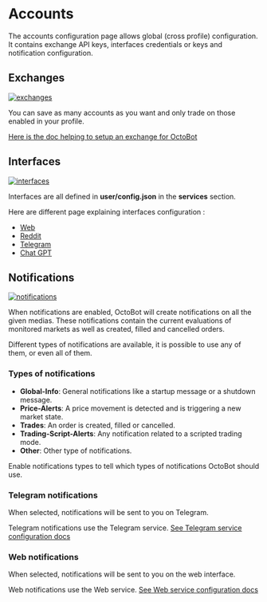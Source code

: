 Accounts
========

The accounts configuration page allows global (cross profile) configuration. It contains exchange API keys, interfaces credentials or keys and notification configuration.

Exchanges
---------

[![exchanges](https://raw.githubusercontent.com/Drakkar-Software/OctoBot/assets/wiki_resources/accounts_exchanges.png)](https://raw.githubusercontent.com/Drakkar-Software/OctoBot/assets/wiki_resources/accounts_exchanges.png)

You can save as many accounts as you want and only trade on those enabled in your profile. 

[Here is the doc helping to setup an exchange for OctoBot](Exchanges.md)

Interfaces
----------

[![interfaces](https://raw.githubusercontent.com/Drakkar-Software/OctoBot/assets/wiki_resources/accounts_interfaces.png)](https://raw.githubusercontent.com/Drakkar-Software/OctoBot/assets/wiki_resources/accounts_interfaces.png)

Interfaces are all defined in **user/config.json** in the **services** section.

Here are different page explaining interfaces configuration :

-   [Web](../Interfaces/Web-interface.md)
-   [Reddit](../Interfaces/Reddit-interface.md)
-   [Telegram](../Interfaces/Telegram-interface.md)
-   [Chat GPT](../Interfaces/ChatGPT-interface.md)

Notifications
-------------

[![notifications](https://raw.githubusercontent.com/Drakkar-Software/OctoBot/assets/wiki_resources/accounts_notifications.png)](https://raw.githubusercontent.com/Drakkar-Software/OctoBot/assets/wiki_resources/accounts_notifications.png)

When notifications are enabled, OctoBot will create notifications on all the given medias. These notifications contain the current evaluations of monitored markets as well as created, filled and cancelled orders.

Different types of notifications are available, it is possible to use any of them, or even all of them.

### Types of notifications

-   **Global-Info**: General notifications like a startup message or a shutdown message.
-   **Price-Alerts**: A price movement is detected and is triggering a new market state.
-   **Trades**: An order is created, filled or cancelled.
-   **Trading-Script-Alerts**: Any notification related to a scripted trading mode.
-   **Other**: Other type of notifications.

Enable notifications types to tell which types of notifications OctoBot should use.

### Telegram notifications

When selected, notifications will be sent to you on Telegram.

Telegram notifications use the Telegram service. [See Telegram service configuration docs](../Interfaces/Telegram-interface.md)

### Web notifications

When selected, notifications will be sent to you on the web interface.

Web notifications use the Web service. [See Web service configuration docs](../Interfaces/Web-interface.md)
